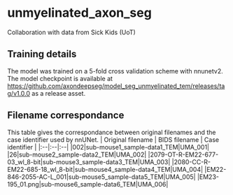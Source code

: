 # unmyelinated_axon_seg
Collaboration with data from Sick Kids (UoT)

## Training details
The model was trained on a 5-fold cross validation scheme with nnunetv2. The model checkpoint is available at https://github.com/axondeepseg/model_seg_unmyelinated_tem/releases/tag/v1.0.0 as a release asset.

## Filename correspondance
This table gives the correspondance between original filenames and the case identifier used by nnUNet. 
| Original filename | BIDS filename | Case identifier |
|:--|:--|:--|
|002|sub-mouse1_sample-data1_TEM|UMA_001|
|26|sub-mouse2_sample-data2_TEM|UMA_002|
|2079-OT-R-EM22-677-03_wl_8-bit|sub-mouse3_sample-data3_TEM|UMA_003|
|2080-CC-R-EM22-685-18_wl_8-bit|sub-mouse4_sample-data4_TEM|UMA_004|
|EM22-846-2055-AC-L_001|sub-mouse5_sample-data5_TEM|UMA_005|
|EM23-195_01.png|sub-mouse6_sample-data6_TEM|UMA_006|
